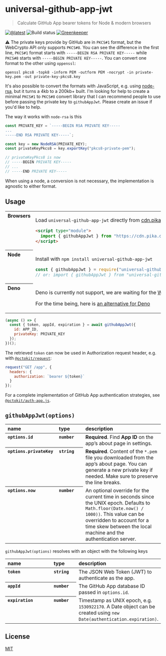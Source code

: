 # universal-github-app-jwt

> Calculate GitHub App bearer tokens for Node & modern browsers

[![@latest](https://img.shields.io/npm/v/universal-github-app-jwt.svg)](https://www.npmjs.com/package/universal-github-app-jwt)
![Build status](https://github.com/gr2m/universal-github-app-jwt/workflows/Test/badge.svg)
[![Greenkeeper](https://badges.greenkeeper.io/gr2m/universal-github-app-jwt.svg)](https://greenkeeper.io/)

⚠ The private keys provide by GitHub are in `PKCS#1` format, but the WebCrypto API only supports `PKCS#8`. You can see the difference in the first line, `PKCS#1` format starts with `-----BEGIN RSA PRIVATE KEY-----` while `PKCS#8` starts with `-----BEGIN PRIVATE KEY-----`. You can convert one format to the other using `oppenssl`:

```
openssl pkcs8 -topk8 -inform PEM -outform PEM -nocrypt -in private-key.pem -out private-key-pkcs8.key
```

It's also possible to convert the formats with JavaScript, e.g. using [node-rsa](https://github.com/rzcoder/node-rsa), but it turns a 4kb to a 200kb+ built. I'm looking for help to create a minimal `PKCS#1` to `PKCS#8` convert library that I can recommend people to use before passing the private key to `githubAppJwt`. Please create an issue if you'd like to help.

The way it works with `node-rsa` is this

```js
const PRIVATE_KEY = `-----BEGIN RSA PRIVATE KEY-----
...
-----END RSA PRIVATE KEY-----`;

const key = new NodeRSA(PRIVATE_KEY);
const privateKeyPkcs8 = key.exportKey("pkcs8-private-pem");

// privateKeyPkcs8 is now
// -----BEGIN PRIVATE KEY-----
// ...
// -----END PRIVATE KEY-----
```

When using a node, a conversion is not necessary, the implementation is agnostic to either format.

## Usage

<table>
<tbody valign=top align=left>
<tr><th>
Browsers
</th><td width=100%>

Load `universal-github-app-jwt` directly from [cdn.pika.dev](https://cdn.pika.dev)

```html
<script type="module">
  import { githubAppJwt } from "https://cdn.pika.dev/universal-github-app-jwt";
</script>
```

</td></tr>
<tr><th>
Node
</th><td>

Install with <code>npm install universal-github-app-jwt</code>

```js
const { githubAppJwt } = require("universal-github-app-jwt");
// or: import { githubAppJwt } from "universal-github-app-jwt";
```

</td></tr>
<tr><th>
Deno
</th><td>

Deno is currently not support, we are waiting for the [Web Crypto API to land](https://github.com/denoland/deno/issues/1891).

For the time being, here is [an alternative for Deno](https://github.com/gr2m/universal-github-app-jwt#issuecomment-809843153)

</td></tr>
</tbody>
</table>

```js
(async () => {
  const { token, appId, expiration } = await githubAppJwt({
    id: APP_ID,
    privateKey: PRIVATE_KEY
  });
})();
```

The retrieved `token` can now be used in Authorization request header, e.g. with [`@octokit/request`](https://github.com/octokit/request.js/#readme):

```js
request("GET /app", {
  headers: {
    authorization: `bearer ${token}`
  }
});
```

For a complete implementation of GitHub App authentication strategies, see [`@octokit/auth-app.js`](https://github.com/octokit/auth-app.js/#readme).

## `githubAppJwt(options)`

<table width="100%">
  <thead align=left>
    <tr>
      <th width=150>
        name
      </th>
      <th width=70>
        type
      </th>
      <th>
        description
      </th>
    </tr>
  </thead>
  <tbody align=left valign=top>
    <tr>
      <th>
        <code>options.id</code>
      </th>
      <th>
        <code>number</code>
      </th>
      <td>
        <strong>Required</strong>. Find <strong>App ID</strong> on the app’s about page in settings.
      </td>
    </tr>
    <tr>
      <th>
        <code>options.privateKey</code>
      </th>
      <th>
        <code>string</code>
      </th>
      <td>
        <strong>Required</strong>. Content of the <code>*.pem</code> file you downloaded from the app’s about page. You can generate a new private key if needed. Make sure to preserve the line breaks.
      </td>
    </tr>
    <tr>
      <th>
        <code>options.now</code>
      </th>
      <th>
        <code>number</code>
      </th>
      <td>
        An optional override for the current time in seconds since the UNIX epoch. Defaults to <code>Math.floor(Date.now() / 1000))</code>. This value can be overridden to account for a time skew between the local machine and the authentication server.
      </td>
    </tr>
  </tbody>
</table>

`githubAppJwt(options)` resolves with an object with the following keys

<table width="100%">
  <thead align=left>
    <tr>
      <th width=150>
        name
      </th>
      <th width=70>
        type
      </th>
      <th>
        description
      </th>
    </tr>
  </thead>
  <tbody align=left valign=top>
    <tr>
      <th>
        <code>token</code>
      </th>
      <th>
        <code>string</code>
      </th>
      <td>
        The JSON Web Token (JWT) to authenticate as the app.
      </td>
    </tr>
    <tr>
      <th>
        <code>appId</code>
      </th>
      <th>
        <code>number</code>
      </th>
      <td>
        The GitHub App database ID passed in <code>options.id</code>.
      </td>
    </tr>
    <tr>
      <th>
        <code>expiration</code>
      </th>
      <th>
        <code>number</code>
      </th>
      <td>
        Timestamp as UNIX epoch, e.g. <code>1530922170</code>. A Date object can be created using <code>new Date(authentication.expiration)</code>.
      </td>
    </tr>
  </tbody>
</table>

## License

[MIT](LICENSE)
